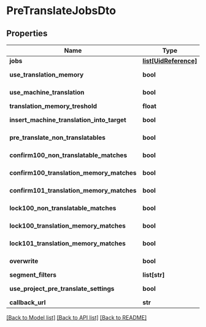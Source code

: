 # PreTranslateJobsDto

## Properties
Name | Type | Description | Notes
------------ | ------------- | ------------- | -------------
**jobs** | [**list[UidReference]**](UidReference.md) |  | 
**use_translation_memory** | **bool** | Default: true | [optional] 
**use_machine_translation** | **bool** | Default: true | [optional] 
**translation_memory_treshold** | **float** | default: 0.7 | [optional] 
**insert_machine_translation_into_target** | **bool** | Default: false | [optional] 
**pre_translate_non_translatables** | **bool** | Default: false | [optional] 
**confirm100_non_translatable_matches** | **bool** | Default: false | [optional] 
**confirm100_translation_memory_matches** | **bool** | Default: false | [optional] 
**confirm101_translation_memory_matches** | **bool** | Default: false | [optional] 
**lock100_non_translatable_matches** | **bool** | Default: false | [optional] 
**lock100_translation_memory_matches** | **bool** | Default: false | [optional] 
**lock101_translation_memory_matches** | **bool** | Default: false | [optional] 
**overwrite** | **bool** | Default: false | [optional] 
**segment_filters** | **list[str]** |  | [optional] 
**use_project_pre_translate_settings** | **bool** | Default: false | [optional] 
**callback_url** | **str** |  | [optional] 

[[Back to Model list]](../README.md#documentation-for-models) [[Back to API list]](../README.md#documentation-for-api-endpoints) [[Back to README]](../README.md)


